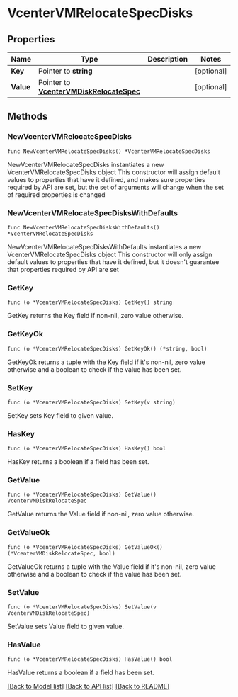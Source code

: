 # VcenterVMRelocateSpecDisks

## Properties

Name | Type | Description | Notes
------------ | ------------- | ------------- | -------------
**Key** | Pointer to **string** |  | [optional] 
**Value** | Pointer to [**VcenterVMDiskRelocateSpec**](VcenterVMDiskRelocateSpec.md) |  | [optional] 

## Methods

### NewVcenterVMRelocateSpecDisks

`func NewVcenterVMRelocateSpecDisks() *VcenterVMRelocateSpecDisks`

NewVcenterVMRelocateSpecDisks instantiates a new VcenterVMRelocateSpecDisks object
This constructor will assign default values to properties that have it defined,
and makes sure properties required by API are set, but the set of arguments
will change when the set of required properties is changed

### NewVcenterVMRelocateSpecDisksWithDefaults

`func NewVcenterVMRelocateSpecDisksWithDefaults() *VcenterVMRelocateSpecDisks`

NewVcenterVMRelocateSpecDisksWithDefaults instantiates a new VcenterVMRelocateSpecDisks object
This constructor will only assign default values to properties that have it defined,
but it doesn't guarantee that properties required by API are set

### GetKey

`func (o *VcenterVMRelocateSpecDisks) GetKey() string`

GetKey returns the Key field if non-nil, zero value otherwise.

### GetKeyOk

`func (o *VcenterVMRelocateSpecDisks) GetKeyOk() (*string, bool)`

GetKeyOk returns a tuple with the Key field if it's non-nil, zero value otherwise
and a boolean to check if the value has been set.

### SetKey

`func (o *VcenterVMRelocateSpecDisks) SetKey(v string)`

SetKey sets Key field to given value.

### HasKey

`func (o *VcenterVMRelocateSpecDisks) HasKey() bool`

HasKey returns a boolean if a field has been set.

### GetValue

`func (o *VcenterVMRelocateSpecDisks) GetValue() VcenterVMDiskRelocateSpec`

GetValue returns the Value field if non-nil, zero value otherwise.

### GetValueOk

`func (o *VcenterVMRelocateSpecDisks) GetValueOk() (*VcenterVMDiskRelocateSpec, bool)`

GetValueOk returns a tuple with the Value field if it's non-nil, zero value otherwise
and a boolean to check if the value has been set.

### SetValue

`func (o *VcenterVMRelocateSpecDisks) SetValue(v VcenterVMDiskRelocateSpec)`

SetValue sets Value field to given value.

### HasValue

`func (o *VcenterVMRelocateSpecDisks) HasValue() bool`

HasValue returns a boolean if a field has been set.


[[Back to Model list]](../README.md#documentation-for-models) [[Back to API list]](../README.md#documentation-for-api-endpoints) [[Back to README]](../README.md)


